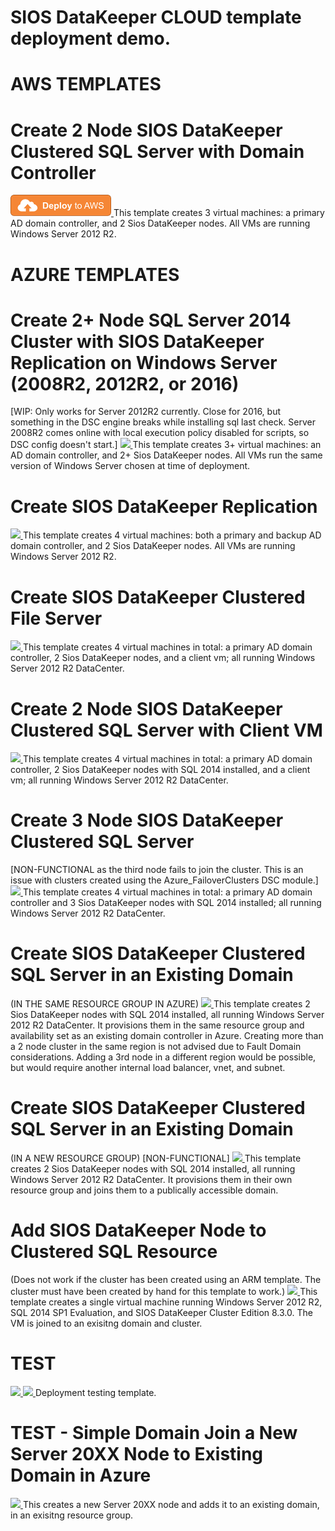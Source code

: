 # SIOS DataKeeper CLOUD template deployment demo.

# AWS TEMPLATES
# Create 2 Node SIOS DataKeeper Clustered SQL Server with Domain Controller
<a href="https://console.aws.amazon.com/cloudformation/home?region=us-east-1#cstack=sn%7ESIOS%7Cturl%7Ehttps://s3.amazonaws.com/sios-datakeeper/CloudFormation/sios-master.template" target="_blank">
    <img src="DeployToAWS.png"/>
</a>
This template creates 3 virtual machines: a primary AD domain controller, and 2 Sios DataKeeper nodes. All VMs are running Windows Server 2012 R2.


# AZURE TEMPLATES
# Create 2+ Node SQL Server 2014 Cluster with SIOS DataKeeper Replication on Windows Server (2008R2, 2012R2, or 2016) 
[WIP: Only works for Server 2012R2 currently. Close for 2016, but something in the DSC engine breaks while installing sql last check. Server 2008R2 comes online with local execution policy disabled for scripts, so DSC config doesn't start.]
<a href="https://portal.azure.com/#create/Microsoft.Template/uri/https%3A%2F%2Fraw.githubusercontent.com%2Fcarrollh%2FsiosDataKeeper-demo%2Fmaster%2Fdatakeeper-sql-cluster-Win20XX%2Fazuredeploy.json" target="_blank">
    <img src="http://azuredeploy.net/deploybutton.png"/>
</a>
This template creates 3+ virtual machines: an AD domain controller, and 2+ Sios DataKeeper nodes. All VMs run the same version of Windows Server chosen at time of deployment.

# Create SIOS DataKeeper Replication
<a href="https://portal.azure.com/#create/Microsoft.Template/uri/https%3A%2F%2Fraw.githubusercontent.com%2Fcarrollh%2FsiosDataKeeper-demo%2Fmaster%2Fdatakeeper-standalone%2Fazuredeploy.json" target="_blank">
    <img src="http://azuredeploy.net/deploybutton.png"/>
</a>
This template creates 4 virtual machines: both a primary and backup AD domain controller, and 2 Sios DataKeeper nodes. All VMs are running Windows Server 2012 R2.

# Create SIOS DataKeeper Clustered File Server 
<a href="https://portal.azure.com/#create/Microsoft.Template/uri/https%3A%2F%2Fraw.githubusercontent.com%2Fcarrollh%2FsiosDataKeeper-demo%2Fmaster%2Fdatakeeper-cluster%2Fazuredeploy.json" target="_blank">
    <img src="http://azuredeploy.net/deploybutton.png"/>
</a>
This template creates 4 virtual machines in total: a primary AD domain controller, 2 Sios DataKeeper nodes, and a client vm; all running Windows Server 2012 R2 DataCenter.

# Create 2 Node SIOS DataKeeper Clustered SQL Server with Client VM
<a href="https://portal.azure.com/#create/Microsoft.Template/uri/https%3A%2F%2Fraw.githubusercontent.com%2Fcarrollh%2FsiosDataKeeper-demo%2Fmaster%2Fdatakeeper-sql-cluster%2Fazuredeploy.json" target="_blank">
    <img src="http://azuredeploy.net/deploybutton.png"/>
</a>
This template creates 4 virtual machines in total: a primary AD domain controller, 2 Sios DataKeeper nodes with SQL 2014 installed, and a client vm; all running Windows Server 2012 R2 DataCenter.

# Create 3 Node SIOS DataKeeper Clustered SQL Server
[NON-FUNCTIONAL as the third node fails to join the cluster. This is an issue with clusters created using the Azure_FailoverClusters DSC module.]
<a href="https://portal.azure.com/#create/Microsoft.Template/uri/https%3A%2F%2Fraw.githubusercontent.com%2Fcarrollh%2FsiosDataKeeper-demo%2Fmaster%2Fdatakeeper-3node-sql-cluster%2Fazuredeploy.json" target="_blank">
    <img src="http://azuredeploy.net/deploybutton.png"/>
</a>
This template creates 4 virtual machines in total: a primary AD domain controller and 3 Sios DataKeeper nodes with SQL 2014 installed; all running Windows Server 2012 R2 DataCenter.

# Create SIOS DataKeeper Clustered SQL Server in an Existing Domain 
(IN THE SAME RESOURCE GROUP IN AZURE)
<a href="https://portal.azure.com/#create/Microsoft.Template/uri/https%3A%2F%2Fraw.githubusercontent.com%2Fcarrollh%2FsiosDataKeeper-demo%2Fmaster%2Fdatakeeper-sql-cluster-domainjoin%2Fazuredeploy.json" target="_blank">
    <img src="http://azuredeploy.net/deploybutton.png"/>
</a>
This template creates 2 Sios DataKeeper nodes with SQL 2014 installed, all running Windows Server 2012 R2 DataCenter. It provisions them in the same resource group and availability set as an existing domain controller in Azure.
Creating more than a 2 node cluster in the same region is not advised due to Fault Domain considerations. Adding a 3rd node in a different region would be possible, but would require another internal load balancer, vnet, and subnet.

# Create SIOS DataKeeper Clustered SQL Server in an Existing Domain 
(IN A NEW RESOURCE GROUP) [NON-FUNCTIONAL]
<a href="https://portal.azure.com/#create/Microsoft.Template/uri/https%3A%2F%2Fraw.githubusercontent.com%2Fcarrollh%2FsiosDataKeeper-demo%2Fmaster%2Fdatakeeper-sql-cluster-external-domainjoin%2Fazuredeploy.json" target="_blank">
    <img src="http://azuredeploy.net/deploybutton.png"/>
</a>
This template creates 2 Sios DataKeeper nodes with SQL 2014 installed, all running Windows Server 2012 R2 DataCenter. It provisions them in their own resource group and joins them to a publically accessible domain. 

# Add SIOS DataKeeper Node to Clustered SQL Resource
(Does not work if the cluster has been created using an ARM template. The cluster must have been created by hand for this template to work.)
<a href="https://portal.azure.com/#create/Microsoft.Template/uri/https%3A%2F%2Fraw.githubusercontent.com%2Fcarrollh%2FsiosDataKeeper-demo%2Fmaster%2Fdatakeeper-domainjoin%2Fazuredeploy.json" target="_blank">
    <img src="http://azuredeploy.net/deploybutton.png"/>
</a>
This template creates a single virtual machine running Windows Server 2012 R2, SQL 2014 SP1 Evaluation, and SIOS DataKeeper Cluster Edition 8.3.0. The VM is joined to an exisitng domain and cluster.


# TEST
<a href="https://portal.azure.com/#create/Microsoft.Template/uri/https%3A%2F%2Fraw.githubusercontent.com%2Fcarrollh%2FsiosDataKeeper-demo%2Fmaster%2Ftest%2Fazuredeploy.json" target="_blank">
    <img src="http://azuredeploy.net/deploybutton.png"/>
</a>
<a href="https://portal.azure.com/#create/Microsoft.Template/uri/https%3A%2F%2Fraw.githubusercontent.com%2Fcarrollh%2FsiosDataKeeper-demo%2Fmaster%2Ftest%2Fnested%2FcreatingSiosVMs.json" target="_blank">
    <img src="http://azuredeploy.net/deploybutton.png"/>
</a>
Deployment testing template.


# TEST - Simple Domain Join a New Server 20XX Node to Existing Domain in Azure 
<a href="https://portal.azure.com/#create/Microsoft.Template/uri/https%3A%2F%2Fraw.githubusercontent.com%2Fcarrollh%2FsiosDataKeeper-demo%2Fmaster%2Ftest-domainjoin%2Fazuredeploy.json" target="_blank">
    <img src="http://azuredeploy.net/deploybutton.png"/>
</a>
This creates a new Server 20XX node and adds it to an existing domain, in an exisitng resource group. 
